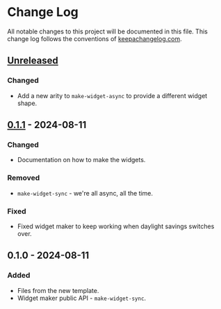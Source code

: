 # Change Log
All notable changes to this project will be documented in this file. This change log follows the conventions of [keepachangelog.com](http://keepachangelog.com/).

## [Unreleased]
### Changed
- Add a new arity to `make-widget-async` to provide a different widget shape.

## [0.1.1] - 2024-08-11
### Changed
- Documentation on how to make the widgets.

### Removed
- `make-widget-sync` - we're all async, all the time.

### Fixed
- Fixed widget maker to keep working when daylight savings switches over.

## 0.1.0 - 2024-08-11
### Added
- Files from the new template.
- Widget maker public API - `make-widget-sync`.

[Unreleased]: https://sourcehost.site/your-name/product-catalog-app/compare/0.1.1...HEAD
[0.1.1]: https://sourcehost.site/your-name/product-catalog-app/compare/0.1.0...0.1.1
